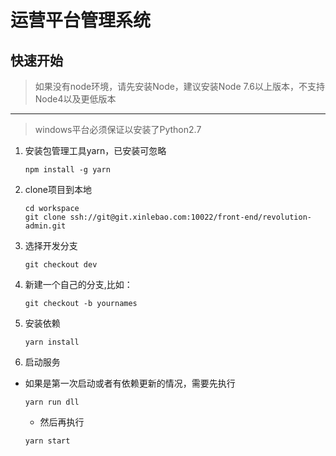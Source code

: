 # 运营平台管理系统

## 快速开始

> 如果没有node环境，请先安装Node，建议安装Node 7.6以上版本，不支持Node4以及更低版本

---

> windows平台必须保证以安装了Python2.7

1. 安装包管理工具yarn，已安装可忽略

	```
	npm install -g yarn
	```

2. clone项目到本地

    ```
    cd workspace
    git clone ssh://git@git.xinlebao.com:10022/front-end/revolution-admin.git
    ```

3. 选择开发分支

	```
	git checkout dev
	```

3. 新建一个自己的分支,比如：

	```
	git checkout -b yournames
	```

4. 安装依赖

	```
	yarn install
	```

5. 启动服务

  - 如果是第一次启动或者有依赖更新的情况，需要先执行

	```
	yarn run dll

	```
	- 然后再执行

	```
	yarn start
	```
